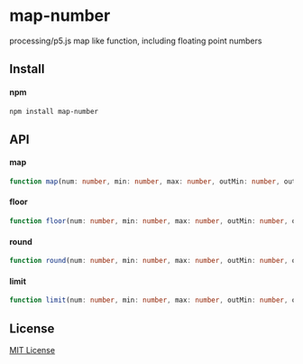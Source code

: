 # map-number

processing/p5.js map like function, including floating point numbers

## Install

#### npm

```bash
npm install map-number
```

## API

#### map

```typescript
function map(num: number, min: number, max: number, outMin: number, outMax: number): number
```

#### floor

```typescript
function floor(num: number, min: number, max: number, outMin: number, outMax: number): number
```

#### round

```typescript
function round(num: number, min: number, max: number, outMin: number, outMax: number): number
```

#### limit

```typescript
function limit(num: number, min: number, max: number, outMin: number, outMax: number): number
```

## License

[MIT License](LICENSE)

